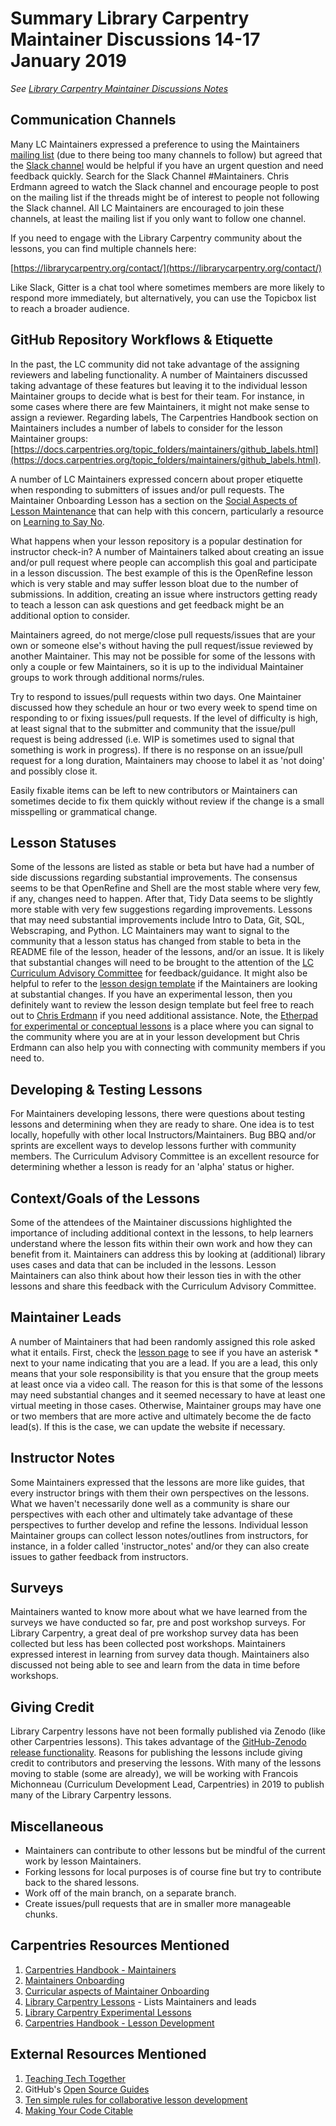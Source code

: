 # Summary Library Carpentry Maintainer Discussions 14-17 January 2019
_See [Library Carpentry Maintainer Discussions Notes](https://pad.carpentries.org/lc-maintainers)_

## Communication Channels
Many LC Maintainers expressed a preference to using the Maintainers [mailing list](https://carpentries.topicbox.com/groups/maintainers) (due to there being too many channels to follow) but agreed that the [Slack channel](https://swcarpentry.slack.com/?redir=%2Fmessages%2FC8H5LN44V%2Fdetails%2F) would be helpful if you have an urgent question and need feedback quickly. Search for the Slack Channel #Maintainers. Chris Erdmann agreed to watch the Slack channel and encourage people to post on the mailing list if the threads might be of interest to people not following the Slack channel. All LC Maintainers are encouraged to join these channels, at least the mailing list if you only want to follow one channel.

If you need to engage with the Library Carpentry community about the lessons, you can find multiple channels here:

[https://librarycarpentry.org/contact/](https://librarycarpentry.org/contact/)

Like Slack, Gitter is a chat tool where sometimes members are more likely to respond more immediately, but alternatively, you can use the Topicbox list to reach a broader audience.


## GitHub Repository Workflows & Etiquette
In the past, the LC community did not take advantage of the assigning reviewers and labeling functionality.  A number of Maintainers discussed taking advantage of these features but leaving it to the individual lesson Maintainer groups to decide what is best for their team. For instance, in some cases where there are few Maintainers, it might not make sense to assign a reviewer. Regarding labels, The Carpentries Handbook section on Maintainers includes a number of labels to consider for the lesson Maintainer groups: [https://docs.carpentries.org/topic_folders/maintainers/github_labels.html](https://docs.carpentries.org/topic_folders/maintainers/github_labels.html). 

A number of LC Maintainers expressed concern about proper etiquette when responding to submitters of issues and/or pull requests. The Maintainer Onboarding Lesson has a section on the [Social Aspects of Lesson Maintenance](https://carpentries.github.io/maintainer-onboarding/aio.html#preparatory-homework-3) that can help with this concern, particularly a resource on [Learning to Say No](https://opensource.guide/best-practices/#learning-to-say-no).

What happens when your lesson repository is a popular destination for instructor check-in? A number of Maintainers talked about creating an issue and/or pull request where people can accomplish this goal and participate in a lesson discussion. The best example of this is the OpenRefine lesson which is very stable and may suffer lesson bloat due to the number of submissions. In addition, creating an issue where instructors getting ready to teach a lesson can ask questions and get feedback might be an additional option to consider. 

Maintainers agreed, do not merge/close pull requests/issues that are your own or someone else's without having the pull request/issue reviewed by another Maintainer. This may not be possible for some of the lessons with only a couple or few Maintainers, so it is up to the individual Maintainer groups to work through additional norms/rules. 

Try to respond to issues/pull requests within two days. One Maintainer discussed how they schedule an hour or two every week to spend time on responding to or fixing issues/pull requests. If the level of difficulty is high, at least signal that to the submitter and community that the issue/pull request is being addressed (i.e. WIP is sometimes used to signal that something is work in progress). If there is no response on an issue/pull request for a long duration, Maintainers may choose to label it as 'not doing' and possibly close it. 

Easily fixable items can be left to new contributors or Maintainers can sometimes decide to fix them quickly without review if the change is a small misspelling or grammatical change.


## Lesson Statuses
Some of the lessons are listed as stable or beta but have had a number of side discussions regarding substantial improvements. The consensus seems to be that OpenRefine and Shell are the most stable where very few, if any, changes need to happen. After that, Tidy Data seems to be slightly more stable with very few suggestions regarding improvements. Lessons that may need substantial improvements include Intro to Data, Git, SQL, Webscraping, and Python. LC Maintainers may want to signal to the community that a lesson status has changed from stable to beta in the README file of the lesson, header of the lessons, and/or an issue. It is likely that substantial changes will need to be brought to the attention of the [LC Curriculum Advisory Committee](https://librarycarpentry.org/cac/) for feedback/guidance. It might also be helpful to refer to the [lesson design template](http://carpentries.github.io/lesson-example/) if the Maintainers are looking at substantial changes. If you have an experimental lesson, then you definitely want to review the lesson design template but feel free to reach out to [Chris Erdmann](mailto:chris@carpentries.org) if you need additional assistance. Note, the [Etherpad for experimental or conceptual lessons](https://pad.carpentries.org/lc-experimental-lessons) is a place where you can signal to the community where you are at in your lesson development but Chris Erdmann can also help you with connecting with community members if you need to. 

## Developing & Testing Lessons
For Maintainers developing lessons, there were questions about testing lessons and determining when they are ready to share. One idea is to test locally, hopefully with other local Instructors/Maintainers. Bug BBQ and/or sprints are excellent ways to develop lessons further with community members.  The Curriculum Advisory Committee is an excellent resource for determining whether a lesson is ready for an 'alpha' status or higher.

## Context/Goals of the Lessons
Some of the attendees of the Maintainer discussions highlighted the importance of including additional context in the lessons, to help learners understand where the lesson fits within their own work and how they can benefit from it. Maintainers can address this by looking at (additional) library uses cases and data that can be included in the lessons. Lesson Maintainers can also think about how their lesson ties in with the other lessons and share this feedback with the Curriculum Advisory Committee. 

## Maintainer Leads
A number of Maintainers that had been randomly assigned this role asked what it entails. First, check the [lesson page](https://librarycarpentry.org/lessons/) to see if you have an asterisk * next to your name indicating that you are a lead. If you are a lead, this only means that your sole responsibility is that you ensure that the group meets at least once via a video call. The reason for this is that some of the lessons may need substantial changes and it seemed necessary to have at least one virtual meeting in those cases. Otherwise, Maintainer groups may have one or two members that are more active and ultimately become the de facto lead(s). If this is the case, we can update the website if necessary. 

## Instructor Notes
Some Maintainers expressed that the lessons are more like guides, that every instructor brings with them their own perspectives on the lessons. What we haven't necessarily done well as a community is share our perspectives with each other and ultimately take advantage of these perspectives to further develop and refine the lessons. Individual lesson Maintainer groups can collect lesson notes/outlines from instructors, for instance, in a folder called 'instructor_notes' and/or they can also create issues to gather feedback from instructors. 

## Surveys
Maintainers wanted to know more about what we have learned from the surveys we have conducted so far, pre and post workshop surveys. For Library Carpentry, a great deal of pre workshop survey data has been collected but less has been collected post workshops. Maintainers expressed interest in learning from survey data though. Maintainers also discussed not being able to see and learn from the data in time before workshops. 

## Giving Credit
Library Carpentry lessons have not been formally published via Zenodo (like other Carpentries lessons). This takes advantage of the [GitHub-Zenodo release functionality](https://guides.github.com/activities/citable-code/). Reasons for publishing the lessons include giving credit to contributors and preserving the lessons. With many of the lessons moving to stable (some are already), we will be working with Francois Michonneau (Curriculum Development Lead, Carpentries) in 2019 to publish many of the Library Carpentry lessons.

## Miscellaneous
* Maintainers can contribute to other lessons but be mindful of the current work by lesson Maintainers.
* Forking lessons for local purposes is of course fine but try to contribute back to the shared lessons.
* Work off of the main branch, on a separate branch.
* Create issues/pull requests that are in smaller more manageable chunks.

## Carpentries Resources Mentioned

1. [Carpentries Handbook - Maintainers](https://docs.carpentries.org/topic_folders/maintainers/maintainers.html)
2. [Maintainers Onboarding](https://carpentries.github.io/maintainer-onboarding/index.html)
3. [Curricular aspects of Maintainer Onboarding](https://github.com/LibraryCarpentry/governance/issues/10#issuecomment-453713612)
4. [Library Carpentry Lessons](https://librarycarpentry.org/lessons/) - Lists Maintainers and leads
5. [Library Carpentry Experimental Lessons](https://pad.carpentries.org/lc-experimental-lessons)
6. [Carpentries Handbook - Lesson Development](https://docs.carpentries.org/topic_folders/lesson_development/index.html)


## External Resources Mentioned

1. [Teaching Tech Together](http://teachtogether.tech)
2. GitHub's [Open Source Guides](https://opensource.guide/)
3. [Ten simple rules for collaborative lesson development](https://docs.carpentries.org/topic_folders/lesson_development/index.html)
4. [Making Your Code Citable](https://guides.github.com/activities/citable-code/)
